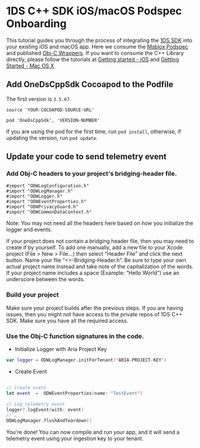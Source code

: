 # 1DS C++ SDK iOS/macOS Podspec Onboarding

This tutorial guides you through the process of integrating the [1DS SDK](https://github.com/microsoft/cpp_client_telemetry) into your existing iOS and macOS app. Here we consume the [Msblox Podspec]() and published [Obj-C Wrappers](https://github.com/microsoft/cpp_client_telemetry/tree/main/wrappers/obj-c). If you want to consume the C++ Library directly, please follow the tutorials at [Getting started - iOS](https://github.com/microsoft/cpp_client_telemetry/blob/main/docs/cpp-start-ios.md) and [Getting Started - Mac OS X](https://github.com/microsoft/cpp_client_telemetry/blob/main/docs/cpp-start-macosx.md)

## Add OneDsCppSdk Cocoapod to the Podfile

The first version is `3.5.67`.

```
source 'YOUR-COCOAPOD-SOURCE-URL'

pod 'OneDsCppSdk’, 'VERSION-NUMBER'
```

If you are using the pod for the first time, run `pod install`, otherwise, if updating the version, run `pod update`. 

## Update your code to send telemetry event

### Add Obj-C headers to your project's bridging-header file. 
```
#import "ODWLogConfiguration.h"
#import "ODWLogManager.h"
#import "ODWLogger.h"
#import "ODWEventProperties.h"
#import "ODWPrivacyGuard.h"
#import "ODWCommonDataContext.h"
```
Note: You may not need all the headers here based on how you initialize the logger and events.

If your project does not contain a bridging header file, then you may need to create if by yourself. 
To add one manually, add a new file to your Xcode project (File > New > File...) then select “Header File” and click the next button. Name your file “<<YourProjectName>>-Bridging-Header.h”.
Be sure to type your own actual project name instead and take note of the capitalization of the words. If your project name includes a space (Example: “Hello World”) use an underscore between the words.

### Build your project

Make sure your project builds after the previous steps. If you are having issues, then you might not have access to the private repos of 1DS C++ SDK. Make sure you have all the required access.

### Use the Obj-C function signatures in the code. 
- Initialize Logger with Aria Project Key

``` swift
var logger = ODWLogManager.initForTenant('ARIA-PROJECT-KEY')
```

- Create Event

``` swift

// Create event
let event  =  ODWEventProperties(name: "TestEvent")

// Log telemetry event
logger?.logEvent(with: event)
// …
ODWLogManager.flushAndTeardown()
```
You're done! You can now compile and run your app, and it will send a telemetry event using your ingestion key to your tenant.
